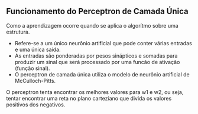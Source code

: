 ## Funcionamento do Perceptron de Camada Única

Como a aprendizagem ocorre quando se aplica o algorítmo sobre uma estrutura.

* Refere-se a um único neurônio artificial que pode conter várias entradas e uma única saída.
* As entradas são ponderadas por pesos sinápticos e somadas para produzir um sinal que será processado por uma funcão de ativação (função sinal).
* O perceptron de camada única utiliza o modelo de neurônio artificial de McCulloch-Pitts.

O perceptron tenta encontrar os melhores valores para w1 e w2, ou seja, tentar encontrar uma reta no plano carteziano que divida os valores positivos dos negativos.

